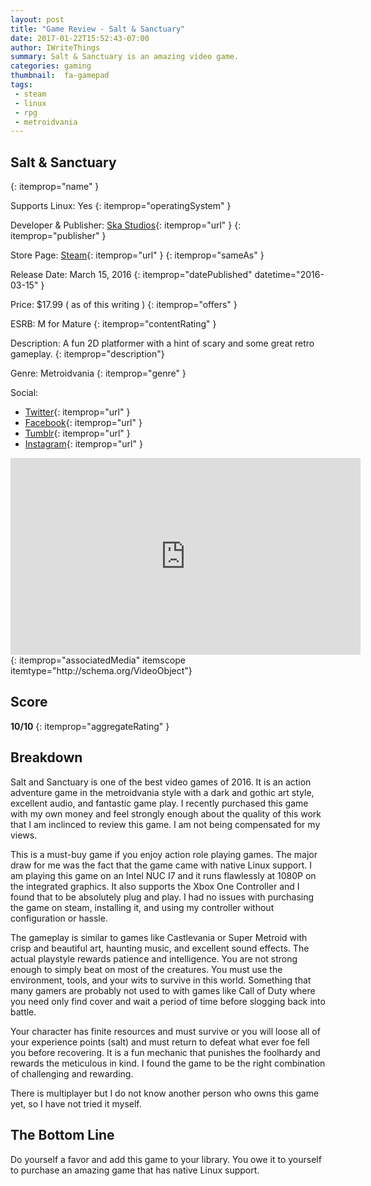 ```yaml
---
layout: post
title: "Game Review - Salt & Sanctuary"
date: 2017-01-22T15:52:43-07:00
author: IWriteThings
summary: Salt & Sanctuary is an amazing video game.
categories: gaming
thumbnail:  fa-gamepad
tags:
 - steam
 - linux
 - rpg
 - metroidvania
---
```


<div markdown="1" itemscope itemtype="http://schema.org/VideoGame">

## Salt & Sanctuary
{: itemprop="name" }

Supports Linux: Yes
{: itemprop="operatingSystem" }

Developer & Publisher: [Ska Studios](http://ska-studios.com/salt/){: itemprop="url" }
{: itemprop="publisher" }

Store Page: [Steam](http://store.steampowered.com/agecheck/app/283640/){: itemprop="url" }
{: itemprop="sameAs" }

Release Date: March 15, 2016 
{: itemprop="datePublished" datetime="2016-03-15" }

Price: $17.99 ( as of this writing ) 
{: itemprop="offers" }

ESRB: M for Mature 
{: itemprop="contentRating" }

Description: A fun 2D platformer with a hint of scary and some great retro gameplay.
{: itemprop="description"}

Genre: Metroidvania
{: itemprop="genre" }

Social: 

* [Twitter](https://twitter.com/skastudios){: itemprop="url" }
* [Facebook](https://www.facebook.com/skastudios){: itemprop="url" }
* [Tumblr](http://skastudios.tumblr.com/){: itemprop="url" }
* [Instagram](https://www.instagram.com/skastudios/){: itemprop="url" }

<div class="video-container">
<iframe width="560" height="315" src="https://www.youtube.com/embed/DTT9tsG1suE"
	frameborder="0" allowfullscreen></iframe>{: itemprop="associatedMedia" itemscope itemtype="http://schema.org/VideoObject"}
</div>

## Score

**10/10**
{: itemprop="aggregateRating" }

## Breakdown

Salt and Sanctuary is one of the best video games of 2016. It is an action
adventure game in the metroidvania style with a dark and gothic art style,
excellent audio, and fantastic game play. I recently purchased this game with
my own money and feel strongly enough about the quality of this work that I am
inclinced to review this game. I am not being compensated for my views.

This is a must-buy game if you enjoy action role playing games. The major draw
for me was the fact that the game came with native Linux support. I am playing
this game on an Intel NUC I7 and it runs flawlessly at 1080P on the integrated
graphics. It also supports the Xbox One Controller and I found that to be
absolutely plug and play. I had no issues with purchasing the game on steam,
installing it, and using my controller without configuration or hassle.

The gameplay is similar to games like Castlevania or Super Metroid with crisp
and beautiful art, haunting music, and excellent sound effects. The actual
playstyle rewards patience and intelligence. You are not strong enough to
simply beat on most of the creatures. You must use the environment, tools, and
your wits to survive in this world. Something that many gamers are probably not
used to with games like Call of Duty where you need only find cover and wait a
period of time before slogging back into battle.

Your character has finite resources and must survive or you will loose all of
your experience points (salt) and must return to defeat what ever foe fell you
before recovering. It is a fun mechanic that punishes the foolhardy and rewards
the meticulous in kind. I found the game to be the right combination of
challenging and rewarding.

There is multiplayer but I do not know another person who owns this game yet,
so I have not tried it myself.

## The Bottom Line

Do yourself a favor and add this game to your library. You owe it to yourself
to purchase an amazing game that has native Linux support.

</div>
